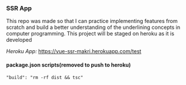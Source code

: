 ### SSR App
This repo was made so that I can practice implementing features from scratch and build a better understanding of the underlining concepts in computer programming. This project will be staged on heroku as it is developed

*Heroku App:*
https://vue-ssr-makri.herokuapp.com/test


#### package.json scripts(removed to push to heroku)
	"build": "rm -rf dist && tsc"
